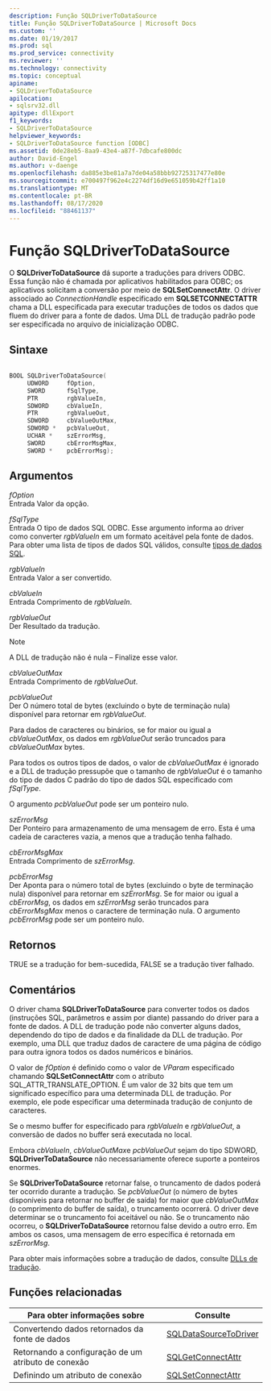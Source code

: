 ```yaml
---
description: Função SQLDriverToDataSource
title: Função SQLDriverToDataSource | Microsoft Docs
ms.custom: ''
ms.date: 01/19/2017
ms.prod: sql
ms.prod_service: connectivity
ms.reviewer: ''
ms.technology: connectivity
ms.topic: conceptual
apiname:
- SQLDriverToDataSource
apilocation:
- sqlsrv32.dll
apitype: dllExport
f1_keywords:
- SQLDriverToDataSource
helpviewer_keywords:
- SQLDriverToDataSource function [ODBC]
ms.assetid: 0de28eb5-8aa9-43e4-a87f-7dbcafe800dc
author: David-Engel
ms.author: v-daenge
ms.openlocfilehash: da885e3be81a7a7de04a58bbb92725317477e80e
ms.sourcegitcommit: e700497f962e4c2274df16d9e651059b42ff1a10
ms.translationtype: MT
ms.contentlocale: pt-BR
ms.lasthandoff: 08/17/2020
ms.locfileid: "88461137"
---
```

# <a name="sqldrivertodatasource-function"></a>Função SQLDriverToDataSource
O **SQLDriverToDataSource** dá suporte a traduções para drivers ODBC. Essa função não é chamada por aplicativos habilitados para ODBC; os aplicativos solicitam a conversão por meio de **SQLSetConnectAttr**. O driver associado ao *ConnectionHandle* especificado em **SQLSETCONNECTATTR** chama a DLL especificada para executar traduções de todos os dados que fluem do driver para a fonte de dados. Uma DLL de tradução padrão pode ser especificada no arquivo de inicialização ODBC.  
  
## <a name="syntax"></a>Sintaxe  
  
```cpp  
  
BOOL SQLDriverToDataSource(  
     UDWORD     fOption,  
     SWORD      fSqlType,  
     PTR        rgbValueIn,  
     SDWORD     cbValueIn,  
     PTR        rgbValueOut,  
     SDWORD     cbValueOutMax,  
     SDWORD *   pcbValueOut,  
     UCHAR *    szErrorMsg,  
     SWORD      cbErrorMsgMax,  
     SWORD *    pcbErrorMsg);  
```  
  
## <a name="arguments"></a>Argumentos  
 *fOption*  
 Entrada Valor da opção.  
  
 *fSqlType*  
 Entrada O tipo de dados SQL ODBC. Esse argumento informa ao driver como converter *rgbValueIn* em um formato aceitável pela fonte de dados. Para obter uma lista de tipos de dados SQL válidos, consulte [tipos de dados SQL](../../../odbc/reference/appendixes/sql-data-types.md).  
  
 *rgbValueIn*  
 Entrada Valor a ser convertido.  
  
 *cbValueIn*  
 Entrada Comprimento de *rgbValueIn*.  
  
 *rgbValueOut*  
 Der Resultado da tradução.  
  
> [!NOTE]  
>  A DLL de tradução não é nula – Finalize esse valor.  
  
 *cbValueOutMax*  
 Entrada Comprimento de *rgbValueOut*.  
  
 *pcbValueOut*  
 Der O número total de bytes (excluindo o byte de terminação nula) disponível para retornar em *rgbValueOut*.  
  
 Para dados de caracteres ou binários, se for maior ou igual a *cbValueOutMax*, os dados em *rgbValueOut* serão truncados para *cbValueOutMax* bytes.  
  
 Para todos os outros tipos de dados, o valor de *cbValueOutMax* é ignorado e a DLL de tradução pressupõe que o tamanho de *rgbValueOut* é o tamanho do tipo de dados C padrão do tipo de dados SQL especificado com *fSqlType*.  
  
 O argumento *pcbValueOut* pode ser um ponteiro nulo.  
  
 *szErrorMsg*  
 Der Ponteiro para armazenamento de uma mensagem de erro. Esta é uma cadeia de caracteres vazia, a menos que a tradução tenha falhado.  
  
 *cbErrorMsgMax*  
 Entrada Comprimento de *szErrorMsg*.  
  
 *pcbErrorMsg*  
 Der Aponta para o número total de bytes (excluindo o byte de terminação nula) disponível para retornar em *szErrorMsg*. Se for maior ou igual a *cbErrorMsg*, os dados em *szErrorMsg* serão truncados para *cbErrorMsgMax* menos o caractere de terminação nula. O argumento *pcbErrorMsg* pode ser um ponteiro nulo.  
  
## <a name="returns"></a>Retornos  
 TRUE se a tradução for bem-sucedida, FALSE se a tradução tiver falhado.  
  
## <a name="comments"></a>Comentários  
 O driver chama **SQLDriverToDataSource** para converter todos os dados (instruções SQL, parâmetros e assim por diante) passando do driver para a fonte de dados. A DLL de tradução pode não converter alguns dados, dependendo do tipo de dados e da finalidade da DLL de tradução. Por exemplo, uma DLL que traduz dados de caractere de uma página de código para outra ignora todos os dados numéricos e binários.  
  
 O valor de *fOption* é definido como o valor de *VParam* especificado chamando **SQLSetConnectAttr** com o atributo SQL_ATTR_TRANSLATE_OPTION. É um valor de 32 bits que tem um significado específico para uma determinada DLL de tradução. Por exemplo, ele pode especificar uma determinada tradução de conjunto de caracteres.  
  
 Se o mesmo buffer for especificado para *rgbValueIn* e *rgbValueOut*, a conversão de dados no buffer será executada no local.  
  
 Embora *cbValueIn*, *cbValueOutMax*e *pcbValueOut* sejam do tipo SDWORD, **SQLDriverToDataSource** não necessariamente oferece suporte a ponteiros enormes.  
  
 Se **SQLDriverToDataSource** retornar false, o truncamento de dados poderá ter ocorrido durante a tradução. Se *pcbValueOut* (o número de bytes disponíveis para retornar no buffer de saída) for maior que *cbValueOutMax* (o comprimento do buffer de saída), o truncamento ocorrerá. O driver deve determinar se o truncamento foi aceitável ou não. Se o truncamento não ocorreu, o **SQLDriverToDataSource** retornou false devido a outro erro. Em ambos os casos, uma mensagem de erro específica é retornada em *szErrorMsg*.  
  
 Para obter mais informações sobre a tradução de dados, consulte [DLLs de tradução](../../../odbc/reference/develop-app/translation-dlls.md).  
  
## <a name="related-functions"></a>Funções relacionadas  
  
|Para obter informações sobre|Consulte|  
|---------------------------|---------|  
|Convertendo dados retornados da fonte de dados|[SQLDataSourceToDriver](../../../odbc/reference/syntax/sqldatasourcetodriver-function.md)|  
|Retornando a configuração de um atributo de conexão|[SQLGetConnectAttr](../../../odbc/reference/syntax/sqlgetconnectattr-function.md)|  
|Definindo um atributo de conexão|[SQLSetConnectAttr](../../../odbc/reference/syntax/sqlsetconnectattr-function.md)|
